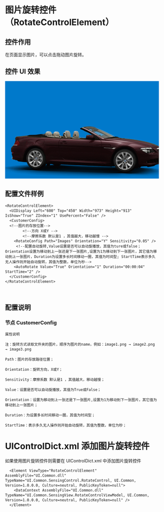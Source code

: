 # 图片旋转控件（RotateControlElement）

## 控件作用

在页面显示图片，可以点击拖动图片旋转。

## 控件 UI 效果

![Placeholder](../images/RotateControlElement.gif)

## 配置文件样例

```
<RotateControlElement>
  <UIDisplay Left="600" Top="450" Width="973" Height="913" IsShow="True" ZIndex="1" UsePercent="False" />
  <CustomerConfig>
  <!--图片的存放位置-->
        <!--方向 X或Y -->
        <!--摩擦系数 默认是1 ，其值越大，移动越慢 -->
    <RotateConfig Path="Images" Orientation="Y" Sensitivity="0.05" />
     <!--配置自动旋转,Value设置是否可以自动旋播放，其值为ture或false；Orientation设置为移动到上一张还是下一张图片,设置为1为移动到下一张图片，其它值为移动到上一张图片，Duration为设置多长时间移动一圈，其值为时间型; StartTime表示多久无人操作则开始自动旋转，其值为整数，单位为秒-->
    <AutoRotate Value="True" Orientation="1" Duration="00:00:04" StartTime="2" />
  </CustomerConfig>
</RotateControlElement>



```

## 配置说明

### 节点 CustomerConfig

    属性说明

    注：旋转方式读取文件夹的图片，顺序为图片的name，例如：image1.png → image2.png → image3.png

    Path：图片的存放路径位置；

    Orientation：旋转方向，X或Y；

    Sensitivity：摩擦系数 默认是1 ，其值越大，移动越慢；

    Value：设置是否可以自动旋播放，其值为True或False；

    Orientation：设置为移动到上一张还是下一张图片,设置为1为移动到下一张图片，其它值为移动到上一张图片；

    Duration：为设置多长时间移动一圈，其值为时间型；

    StartTime：表示多久无人操作则开始自动旋转，其值为整数，单位为秒；

# UIControlDict.xml 添加图片旋转控件

如果使用图片旋转控件则需要在 UIControlDict.xml 中添加图片旋转控件

```
  <Element ViewType="RotateControlElement" AssemblyFile="UI.Common.dll" TypeName="UI.Common.SensingControl.RotateControl, UI.Common, Version=1.0.0.0, Culture=neutral, PublicKeyToken=null">
    <DataContext AssemblyFile="UI.Common.dll" TypeName="UI.Common.SensingView.RotateControlViewModel, UI.Common, Version=1.0.0.0, Culture=neutral, PublicKeyToken=null" />
  </Element>

```
